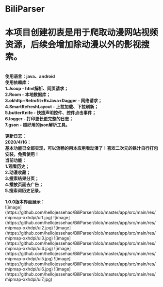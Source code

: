 # BiliParser
<h1>本项目创建初衷是用于爬取动漫网站视频资源，后续会增加除动漫以外的影视搜索。</h1><br>
<b>使用语言：java、android
<br>使用依赖库：
<br>1.Jsoup - html解析、网页请求；
<br>2.Room - 本地数据库；
<br>3.okhttp+Retrofit+RxJava+Dagger - 网络请求；
<br>4.SmartRefreshLayout - 上拉加载、下拉刷新；
<br>5.butterKnife - 快捷声明控件、控件点击事件；
<br>6.logger - 打印更长更完整的日志；
<br>7.gson - 超好用的json解析工具。</b>
<br>
<br>
<b>更新日志：
<br>2020/4/16：
<br>基本功能已全部实现，可以流畅的用本应用看动漫了！喜欢二次元的铁汁自行打包安装，免费使用！
<br>当前功能：
<br>1.观看历史；
<br>2.动漫收藏；
<br>3.搜索结果分页；
<br>4.播放页面去广告；
<br>5.搜索词历史记录。</b>
<br>
<br>
<b>1.0.0版本界面展示：</b><br>
![image](https://github.com/hellojessehao/BiliParser/blob/master/app/src/main/res/mipmap-xxhdpi/ui1.jpg)
![image](https://github.com/hellojessehao/BiliParser/blob/master/app/src/main/res/mipmap-xxhdpi/ui2.jpg)
![image](https://github.com/hellojessehao/BiliParser/blob/master/app/src/main/res/mipmap-xxhdpi/ui3.jpg)
![image](https://github.com/hellojessehao/BiliParser/blob/master/app/src/main/res/mipmap-xxhdpi/ui4.jpg)
![image](https://github.com/hellojessehao/BiliParser/blob/master/app/src/main/res/mipmap-xxhdpi/ui5.jpg)
![image](https://github.com/hellojessehao/BiliParser/blob/master/app/src/main/res/mipmap-xxhdpi/ui6.jpg)
![image](https://github.com/hellojessehao/BiliParser/blob/master/app/src/main/res/mipmap-xxhdpi/ui7.jpg)


